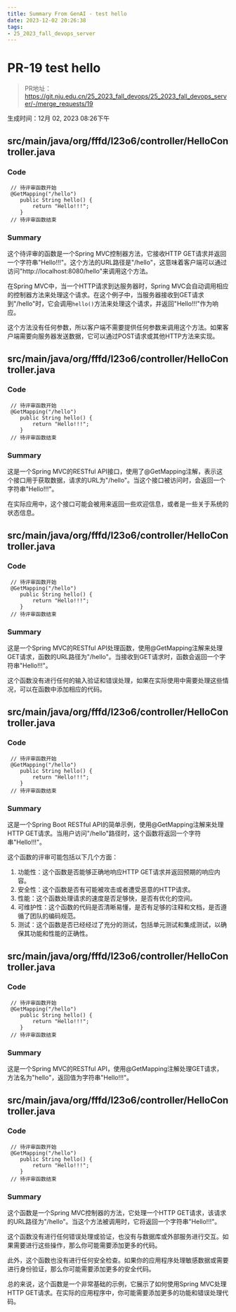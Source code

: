 ```yaml
---
title: Summary From GenAI - test hello
date: 2023-12-02 20:26:38
tags:
- 25_2023_fall_devops_server
---
```

 
# PR-19 test hello

> PR地址：https://git.nju.edu.cn/25_2023_fall_devops/25_2023_fall_devops_server/-/merge_requests/19

生成时间：12月 02, 2023 08:26下午

## src/main/java/org/fffd/l23o6/controller/HelloController.java
### Code 
```
 // 待评审函数开始 
 @GetMapping("/hello")
    public String hello() {
        return "Hello!!!";
    } 
 // 待评审函数结束 
```

### Summary
 这个待评审的函数是一个Spring MVC控制器方法，它接收HTTP GET请求并返回一个字符串"Hello!!!"。这个方法的URL路径是"/hello"，这意味着客户端可以通过访问"http://localhost:8080/hello"来调用这个方法。

在Spring MVC中，当一个HTTP请求到达服务器时，Spring MVC会自动调用相应的控制器方法来处理这个请求。在这个例子中，当服务器接收到GET请求到"/hello"时，它会调用`hello()`方法来处理这个请求，并返回"Hello!!!"作为响应。

这个方法没有任何参数，所以客户端不需要提供任何参数来调用这个方法。如果客户端需要向服务器发送数据，它可以通过POST请求或其他HTTP方法来实现。

## src/main/java/org/fffd/l23o6/controller/HelloController.java
### Code 
```
 // 待评审函数开始 
 @GetMapping("/hello")
    public String hello() {
        return "Hello!!!";
    } 
 // 待评审函数结束 
```

### Summary
 这是一个Spring MVC的RESTful API接口，使用了@GetMapping注解，表示这个接口用于获取数据，请求的URL为"/hello"。当这个接口被访问时，会返回一个字符串"Hello!!!"。

在实际应用中，这个接口可能会被用来返回一些欢迎信息，或者是一些关于系统的状态信息。

## src/main/java/org/fffd/l23o6/controller/HelloController.java
### Code 
```
 // 待评审函数开始 
 @GetMapping("/hello")
    public String hello() {
        return "Hello!!!";
    } 
 // 待评审函数结束 
```

### Summary
 这是一个Spring MVC的RESTful API处理函数，使用@GetMapping注解来处理GET请求，函数的URL路径为"/hello"。当接收到GET请求时，函数会返回一个字符串"Hello!!!"。

这个函数没有进行任何的输入验证和错误处理，如果在实际使用中需要处理这些情况，可以在函数中添加相应的代码。

## src/main/java/org/fffd/l23o6/controller/HelloController.java
### Code 
```
 // 待评审函数开始 
 @GetMapping("/hello")
    public String hello() {
        return "Hello!!!";
    } 
 // 待评审函数结束 
```

### Summary
 这是一个Spring Boot RESTful API的简单示例，使用@GetMapping注解来处理HTTP GET请求。当用户访问"/hello"路径时，这个函数将返回一个字符串"Hello!!!"。

这个函数的评审可能包括以下几个方面：

1. 功能性：这个函数是否能够正确地响应HTTP GET请求并返回预期的响应内容。
2. 安全性：这个函数是否有可能被攻击或者遭受恶意的HTTP请求。
3. 性能：这个函数处理请求的速度是否足够快，是否有优化的空间。
4. 可维护性：这个函数的代码是否清晰易懂，是否有足够的注释和文档，是否遵循了团队的编码规范。
5. 测试：这个函数是否已经经过了充分的测试，包括单元测试和集成测试，以确保其功能和性能的正确性。

## src/main/java/org/fffd/l23o6/controller/HelloController.java
### Code 
```
 // 待评审函数开始 
 @GetMapping("/hello")
    public String hello() {
        return "Hello!!!";
    } 
 // 待评审函数结束 
```

### Summary
 这是一个Spring MVC的RESTful API，使用@GetMapping注解处理GET请求，方法名为"hello"，返回值为字符串"Hello!!!"。

## src/main/java/org/fffd/l23o6/controller/HelloController.java
### Code 
```
 // 待评审函数开始 
 @GetMapping("/hello")
    public String hello() {
        return "Hello!!!";
    } 
 // 待评审函数结束 
```

### Summary
 这个函数是一个Spring MVC控制器的方法，它处理一个HTTP GET请求，该请求的URL路径为"/hello"。当这个方法被调用时，它将返回一个字符串"Hello!!!"。

这个函数没有进行任何错误处理或验证，也没有与数据库或外部服务进行交互。如果需要进行这些操作，那么你可能需要添加更多的代码。

此外，这个函数也没有进行任何安全检查。如果你的应用程序处理敏感数据或需要进行身份验证，那么你可能需要添加更多的安全代码。

总的来说，这个函数是一个非常基础的示例，它展示了如何使用Spring MVC处理HTTP GET请求。在实际的应用程序中，你可能需要添加更多的功能和错误处理代码。

